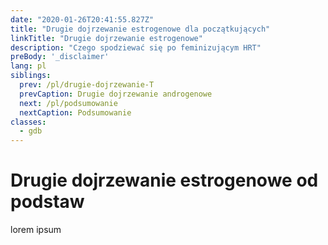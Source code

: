 ```yaml
---
date: "2020-01-26T20:41:55.827Z"
title: "Drugie dojrzewanie estrogenowe dla początkujących"
linkTitle: "Drugie dojrzewanie estrogenowe"
description: "Czego spodziewać się po feminizującym HRT"
preBody: '_disclaimer'
lang: pl
siblings:
  prev: /pl/drugie-dojrzewanie-T
  prevCaption: Drugie dojrzewanie androgenowe
  next: /pl/podsumowanie
  nextCaption: Podsumowanie
classes:
  - gdb
---
```


# Drugie dojrzewanie estrogenowe od podstaw

lorem ipsum

